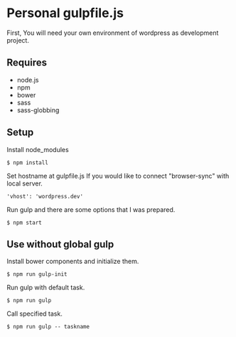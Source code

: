 # Personal gulpfile.js
First, You will need your own environment of wordpress as development project.

## Requires
* node.js
* npm
* bower
* sass
* sass-globbing

## Setup
Install node_modules

    $ npm install

Set hostname at gulpfile.js If you would like to connect "browser-sync" with local server.

    'vhost': 'wordpress.dev'

Run gulp and there are some options that I was prepared.

    $ npm start

## Use without global gulp
Install bower components and initialize them.

    $ npm run gulp-init

Run gulp with default task.

    $ npm run gulp

Call specified task.

    $ npm run gulp -- taskname
